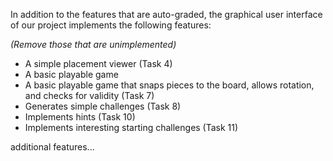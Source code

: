 In addition to the features that are auto-graded, the graphical user interface
of our project implements the following features:

*(Remove those that are unimplemented)*

 - A simple placement viewer (Task 4)
 - A basic playable game
 - A basic playable game that snaps pieces to the board, allows rotation, and checks for validity (Task 7)
 - Generates simple challenges (Task 8)
 - Implements hints (Task 10)
 - Implements interesting starting challenges (Task 11)

additional features...
